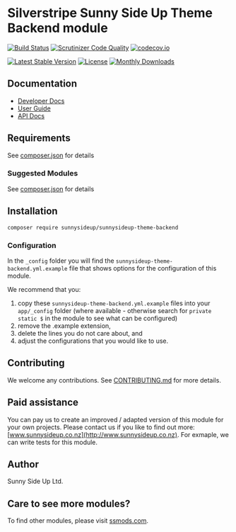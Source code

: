 # Silverstripe Sunny Side Up Theme Backend module
[![Build Status](https://travis-ci.org/sunnysideup/silverstripe-sunnysideup-theme-backend.svg?branch=master)](https://travis-ci.org/sunnysideup/silverstripe-sunnysideup-theme-backend)
[![Scrutinizer Code Quality](https://scrutinizer-ci.com/g/sunnysideup/silverstripe-sunnysideup-theme-backend/badges/quality-score.png?b=master)](https://scrutinizer-ci.com/g/sunnysideup/silverstripe-sunnysideup-theme-backend/?branch=master)
[![codecov.io](https://codecov.io/github/sunnysideup/silverstripe-sunnysideup-theme-backend/coverage.svg?branch=master)](https://codecov.io/github/sunnysideup/silverstripe-sunnysideup-theme-backend?branch=master)

[![Latest Stable Version](https://poser.pugx.org/sunnysideup/sunnysideup-theme-backend/version)](https://packagist.org/packages/sunnysideup/sunnysideup-theme-backend)
[![License](https://poser.pugx.org/sunnysideup/sunnysideup-theme-backend/license)](https://packagist.org/packages/sunnysideup/sunnysideup-theme-backend)
[![Monthly Downloads](https://poser.pugx.org/sunnysideup/sunnysideup-theme-backend/d/monthly)](https://packagist.org/packages/sunnysideup/sunnysideup-theme-backend)


## Documentation



 * [Developer Docs](docs/en/INDEX.md)
 * [User Guide](docs/en/userguide.md)
 * [API Docs](http://docs.ssmods.com/sunnysideup/sunnysideup-theme-backend/classes.xhtml)


## Requirements



See [composer.json](composer.json) for details


### Suggested Modules



See [composer.json](composer.json) for details


## Installation


```
composer require sunnysideup/sunnysideup-theme-backend
```

### Configuration



In the `_config` folder you will find the `sunnysideup-theme-backend.yml.example`
file that shows options for the configuration of this module.

We recommend that you:

  1. copy these `sunnysideup-theme-backend.yml.example` files into your
`app/_config` folder (where available - otherwise search for `private static $` in the module to see what can be configured)
  2. remove the .example extension,
  3. delete the lines you do not care about, and
  4. adjust the configurations that you would like to use.


## Contributing



We welcome any contributions. See [CONTRIBUTING.md](CONTRIBUTING.md) for more details.

## Paid assistance



You can pay us to create an improved / adapted version of this module for your own projects.  Please contact us if you like to find out more: [www.sunnysideup.co.nz](http://www.sunnysideup.co.nz).  For exmaple, we can write tests for this module.  

## Author



Sunny Side Up Ltd.


## Care to see more modules?

To find other modules, please visit [ssmods.com](http://ssmods.com/).
